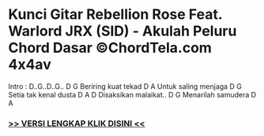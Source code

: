 
 # Kunci Gitar Rebellion Rose Feat. Warlord JRX (SID) - Akulah Peluru Chord Dasar ©ChordTela.com 4x4av


Intro : D..G..D..G.. D G Beriring kuat tekad D A Untuk saling menjaga D G Setia tak kenal dusta D A D Disaksikan malaikat.. D G Menarilah samudera D A

###  <a href="https://shortlighzx.web.app?sq=Kunci Gitar Rebellion Rose Feat. Warlord JRX (SID) - Akulah Peluru Chord Dasar ©ChordTela.com"> >> VERSI LENGKAP KLIK DISINI << </a>
